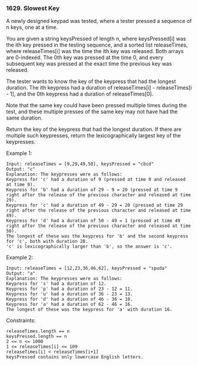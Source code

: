 ### 1629. Slowest Key

A newly designed keypad was tested, where a tester pressed a sequence of n keys, one at a time.

You are given a string keysPressed of length n, where keysPressed[i] was the ith key pressed in the testing sequence, and a sorted list releaseTimes, where releaseTimes[i] was the time the ith key was released. Both arrays are 0-indexed. The 0th key was pressed at the time 0, and every subsequent key was pressed at the exact time the previous key was released.

The tester wants to know the key of the keypress that had the longest duration. The ith keypress had a duration of releaseTimes[i] - releaseTimes[i - 1], and the 0th keypress had a duration of releaseTimes[0].

Note that the same key could have been pressed multiple times during the test, and these multiple presses of the same key may not have had the same duration.

Return the key of the keypress that had the longest duration. If there are multiple such keypresses, return the lexicographically largest key of the keypresses.



Example 1:

    Input: releaseTimes = [9,29,49,50], keysPressed = "cbcd"
    Output: "c"
    Explanation: The keypresses were as follows:
    Keypress for 'c' had a duration of 9 (pressed at time 0 and released at time 9).
    Keypress for 'b' had a duration of 29 - 9 = 20 (pressed at time 9 right after the release of the previous character and released at time 29).
    Keypress for 'c' had a duration of 49 - 29 = 20 (pressed at time 29 right after the release of the previous character and released at time 49).
    Keypress for 'd' had a duration of 50 - 49 = 1 (pressed at time 49 right after the release of the previous character and released at time 50).
    The longest of these was the keypress for 'b' and the second keypress for 'c', both with duration 20.
    'c' is lexicographically larger than 'b', so the answer is 'c'.
Example 2:

    Input: releaseTimes = [12,23,36,46,62], keysPressed = "spuda"
    Output: "a"
    Explanation: The keypresses were as follows:
    Keypress for 's' had a duration of 12.
    Keypress for 'p' had a duration of 23 - 12 = 11.
    Keypress for 'u' had a duration of 36 - 23 = 13.
    Keypress for 'd' had a duration of 46 - 36 = 10.
    Keypress for 'a' had a duration of 62 - 46 = 16.
    The longest of these was the keypress for 'a' with duration 16.


Constraints:

    releaseTimes.length == n
    keysPressed.length == n
    2 <= n <= 1000
    1 <= releaseTimes[i] <= 109
    releaseTimes[i] < releaseTimes[i+1]
    keysPressed contains only lowercase English letters.